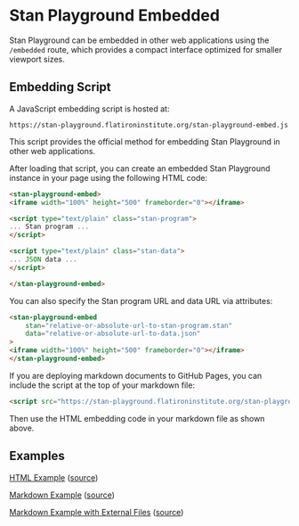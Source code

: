 # Stan Playground Embedded

Stan Playground can be embedded in other web applications using the `/embedded` route, which provides a compact interface optimized for smaller viewport sizes.

## Embedding Script

A JavaScript embedding script is hosted at:
```
https://stan-playground.flatironinstitute.org/stan-playground-embed.js
```

This script provides the official method for embedding Stan Playground in other web applications.

After loading that script, you can create an embedded Stan Playground instance in your page using the following HTML code:

```html
<stan-playground-embed>
<iframe width="100%" height="500" frameborder="0"></iframe>

<script type="text/plain" class="stan-program">
... Stan program ...
</script>

<script type="text/plain" class="stan-data">
... JSON data ...
</script>

</stan-playground-embed>
```

You can also specify the Stan program URL and data URL via attributes:

```html
<stan-playground-embed
    stan="relative-or-absolute-url-to-stan-program.stan"
    data="relative-or-absolute-url-to-data.json"
>
<iframe width="100%" height="500" frameborder="0"></iframe>
</stan-playground-embed>
```

If you are deploying markdown documents to GitHub Pages, you can include the script at the top of your markdown file:

```markdown
<script src="https://stan-playground.flatironinstitute.org/stan-playground-embed.js"></script>
```

Then use the HTML embedding code in your markdown file as shown above.

## Examples

[HTML Example](https://flatironinstitute.github.io/stan-playground/embed_examples/embed_example_1) ([source](https://github.com/flatironinstitute/stan-playground/blob/main/docs/embed_examples/embed_example_1.html))

[Markdown Example](https://flatironinstitute.github.io/stan-playground/embed_examples/embed_example_2) ([source](https://github.com/flatironinstitute/stan-playground/blob/main/docs/embed_examples/embed_example_2.md))

[Markdown Example with External Files](https://flatironinstitute.github.io/stan-playground/embed_examples/embed_example_3) ([source](https://github.com/flatironinstitute/stan-playground/blob/main/docs/embed_examples/embed_example_3.md))